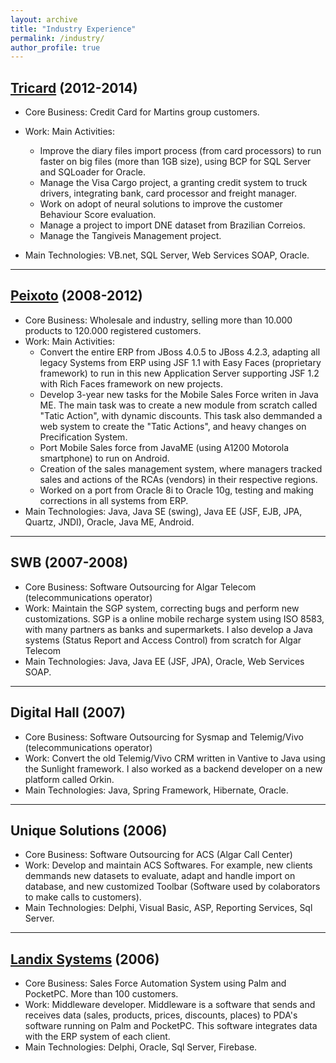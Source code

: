 ```yaml
---
layout: archive
title: "Industry Experience"
permalink: /industry/
author_profile: true
---
```


[Tricard](https://www.tricard.com.br/) (2012-2014)
---
- Core Business: Credit Card for Martins group customers.
- Work: Main Activities:
  - Improve the diary files import process (from card processors) to run faster on big files (more than 1GB size), using BCP for SQL Server and SQLoader for Oracle.
  - Manage the Visa Cargo project, a granting credit system to truck drivers, integrating bank, card processor and freight manager. 
  - Work on adopt of neural solutions to improve the customer Behaviour Score evaluation.
  - Manage a project to import DNE dataset from Brazilian Correios.
  - Manage the Tangiveis Management project.

- Main Technologies: VB.net, SQL Server, Web Services SOAP, Oracle. 


--- 

[Peixoto](https://www.peixoto.com.br/) (2008-2012)
---
- Core Business: Wholesale and industry, selling more than 10.000 products to 120.000 registered customers.
- Work: Main Activities:
   - Convert the entire ERP from JBoss 4.0.5 to JBoss 4.2.3, adapting all legacy Systems from ERP using JSF 1.1 with Easy Faces (proprietary framework) to run in this new  Application Server supporting JSF 1.2 with Rich Faces framework on new projects.
   - Develop 3-year new tasks for the Mobile Sales Force writen in Java ME. The main task was to create a new module from scratch called "Tatic Action", with dynamic discounts. This task also demmanded a web system to create the "Tatic Actions", and heavy changes on Precification System. 
   - Port Mobile Sales force from JavaME (using A1200 Motorola smartphone) to run on Android.  
   - Creation of the sales management system, where managers tracked sales and actions of the RCAs (vendors) in their respective regions. 
   - Worked on a port from Oracle 8i to Oracle 10g, testing and making corrections in all systems from ERP.
- Main Technologies: Java, Java SE (swing), Java EE (JSF, EJB, JPA, Quartz, JNDI), Oracle, Java ME, Android.


--- 


SWB (2007-2008)
---


- Core Business: Software Outsourcing for Algar Telecom (telecommunications operator)
- Work: Maintain the SGP system, correcting bugs and perform new customizations. SGP is a online mobile recharge system using ISO 8583, with many partners as banks and supermarkets. I also develop a Java systems (Status Report and Access Control) from scratch for Algar Telecom
- Main Technologies: Java, Java EE (JSF, JPA), Oracle, Web Services SOAP. 

--- 

Digital Hall (2007)
---


- Core Business: Software Outsourcing for Sysmap and Telemig/Vivo (telecommunications operator)
- Work: Convert the old Telemig/Vivo CRM written in Vantive to Java using the Sunlight framework. I also worked as a backend developer on a new platform called Orkin.
- Main Technologies: Java, Spring Framework, Hibernate, Oracle. 

 
--- 

Unique Solutions (2006)
---

- Core Business: Software Outsourcing for ACS (Algar Call Center)
- Work: Develop and maintain ACS Softwares. For example, new clients demmands new datasets to evaluate, adapt and handle import on database, and new customized Toolbar (Software used by colaborators to make calls to customers).
- Main Technologies: Delphi, Visual Basic, ASP, Reporting Services, Sql Server.

--- 

[Landix Systems](https://www.landix.com.br/) (2006)
---

- Core Business: Sales Force Automation System using Palm and PocketPC. More than 100 customers.
- Work: Middleware developer. Middleware is a software that sends and receives data (sales, products, prices, discounts, places) to PDA's software running on Palm and PocketPC. This software integrates data with the ERP system of each client.
- Main Technologies: Delphi, Oracle, Sql Server, Firebase.
